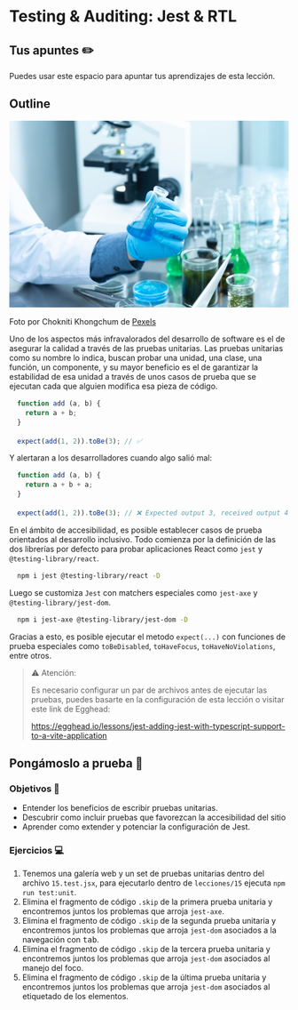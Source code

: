 # Testing & Auditing: Jest & RTL

## Tus apuntes ✏️

Puedes usar este espacio para apuntar tus aprendizajes de esta lección.


## Outline

![Persona haciendo pruebas con químicos en un laboratorio](./assets/test.jpeg)

Foto por Chokniti Khongchum de [Pexels](https://www.pexels.com/photo/person-holding-laboratory-flask-2280571)


Uno de los aspectos más infravalorados del desarrollo de software es el de asegurar la calidad a través de las pruebas unitarias. Las pruebas unitarias como su nombre lo indica, buscan probar una unidad, una clase, una función, un componente, y su mayor beneficio es el de garantizar la estabilidad de esa unidad a través de unos casos de prueba que se ejecutan cada que alguien modifica esa pieza de código.


```js
  function add (a, b) {
    return a + b;
  }

  expect(add(1, 2)).toBe(3); // ✅
```

Y alertaran a los desarrolladores cuando algo salió mal:

```js
  function add (a, b) {
    return a + b + a;
  }

  expect(add(1, 2)).toBe(3); // ❌ Expected output 3, received output 4
```

En el ámbito de accesibilidad, es posible establecer casos de prueba orientados al desarrollo inclusivo. Todo comienza por la definición de las dos librerías por defecto para probar aplicaciones React como `jest` y `@testing-library/react`.

```bash
  npm i jest @testing-library/react -D
```

Luego se customiza `Jest` con matchers especiales como `jest-axe` y `@testing-library/jest-dom`.

```bash
  npm i jest-axe @testing-library/jest-dom -D
```

Gracias a esto, es posible ejecutar el metodo `expect(...)` con funciones de prueba especiales como `toBeDisabled`, `toHaveFocus`, `toHaveNoViolations`, entre otros.



> ⚠️ Atención:
>
> Es necesario configurar un par de archivos antes de ejecutar las pruebas,
> puedes basarte en la configuración de esta lección o visitar este link de Egghead:
>
> https://egghead.io/lessons/jest-adding-jest-with-typescript-support-to-a-vite-application


## Pongámoslo a prueba 💪

### Objetivos 🎯
- Entender los beneficios de escribir pruebas unitarias.
- Descubrir como incluir pruebas que favorezcan la accesibilidad del sitio
- Aprender como extender y potenciar la configuración de Jest.

### Ejercicios 💻

1. Tenemos una galería web y un set de pruebas unitarias dentro del archivo `15.test.jsx`, para ejecutarlo dentro de `lecciones/15` ejecuta `npm run test:unit`.
2. Elimina el fragmento de código `.skip` de la primera prueba unitaria y encontremos juntos los problemas que arroja `jest-axe`.
3. Elimina el fragmento de código `.skip` de la segunda prueba unitaria y encontremos juntos los problemas que arroja `jest-dom` asociados a la navegación con <kbd>tab</kbd>.
4. Elimina el fragmento de código `.skip` de la tercera prueba unitaria y encontremos juntos los problemas que arroja `jest-dom` asociados al manejo del foco.
5. Elimina el fragmento de código `.skip` de la última prueba unitaria y encontremos juntos los problemas que arroja `jest-dom` asociados al etiquetado de los elementos.
